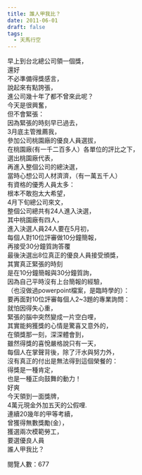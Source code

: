 ```yaml
---
title: 誰人甲我比？
date: 2011-06-01
draft: false
tags:
  - 天馬行空
---
```

早上到台北總公司領一個獎，  
還好  
不必準備得獎感言，  
說起來有點誇張，  
進公司幾十年了都不曾來此呢？  
今天是很興奮，  
但不會緊張：  
因為緊張的時刻早已過去，  
3月底主管推薦我，  
參加公司桃園廠的優良人員選拔，  
在桃園廠(有一千二百多人）各單位的評比之下，  
選出桃園廠代表，  
再進入整個公司的總決選，  
當時心想公司人材濟濟，（有一萬五千人）  
有資格的優秀人員太多：  
根本不敢抱太大希望，  
4月下旬總公司來文，  
整個公司總共有24人進入決選，  
其中桃園廠有四人，  
進入決選人員24人要在5月初，  
每個人對10位評審做10分鐘簡報，  
再接受30分鐘質詢答覆  
最後決選出8位真正的優良人員接受頒獎，  
其實真正緊張的時刻  
是在10分鐘簡報與30分鐘質詢，  
因為自己平時沒有上台簡報的經驗，  
（也沒做過powerpoint檔案，是臨時學的）：  
要再面對10位評審每個人2~3題的專業詢問：  
就怕因得失心重，  
緊張的腦中突然變成一片空白哩，  
其實能夠獲獎的心情是驚喜又意外的，  
在領獎那一刻，深深體會到，  
雖然得獎的喜悅嚴格說只有一天，  
每個人在掌聲背後，除了汗水與努力外，  
沒有真正的付出是無法得到這個榮餐的：  
得獎是一種肯定，  
也是一種正向鼓舞的動力！  
好爽  
今天領到一面獎牌，  
4萬元現金外加五天的公假哩.  
連續20幾年的甲等考續，  
曾獲得無數獎勵(金），  
獲選兩次模範勞工，  
要選優良人員  
誰人甲我比？  

閱覽人數：677
